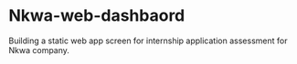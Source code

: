# Nkwa-web-dashbaord
Building a static web app screen for internship application assessment for Nkwa company.
